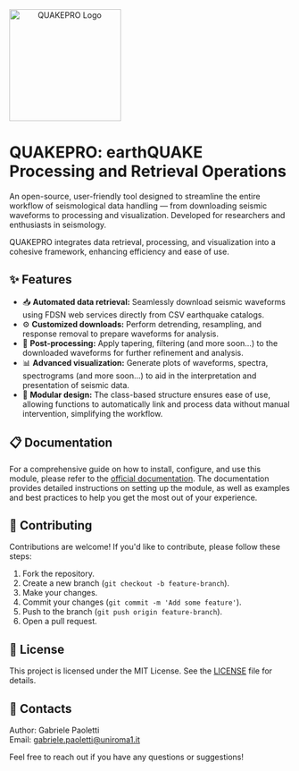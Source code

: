 <picture align="center">
  <source media="(prefers-color-scheme: dark)" srcset="https://quakepro.readthedocs.io/en/latest/_static/quakepro_logo_light.png">
  <img alt="QUAKEPRO Logo" src="https://quakepro.readthedocs.io/en/latest/_static/quakepro_logo_dark.png" style="width: 200px;">
</picture>

# QUAKEPRO: earthQUAKE Processing and Retrieval Operations

An open-source, user-friendly tool designed to streamline the entire workflow of seismological data handling — from downloading seismic waveforms to processing and visualization. Developed for researchers and enthusiasts in seismology. 

QUAKEPRO integrates data retrieval, processing, and visualization into a cohesive framework, enhancing efficiency and ease of use.

## ✨ Features

- 📥 **Automated data retrieval:** Seamlessly download seismic waveforms using FDSN web services directly from CSV earthquake catalogs.
- ⚙️ **Customized downloads:** Perform detrending, resampling, and response removal to prepare waveforms for analysis.
- 🔄 **Post-processing:** Apply tapering, filtering (and more soon...) to the downloaded waveforms for further refinement and analysis.
- 📊 **Advanced visualization:** Generate plots of waveforms, spectra, spectrograms (and more soon...) to aid in the interpretation and presentation of seismic data.
- 🧩 **Modular design:** The class-based structure ensures ease of use, allowing functions to automatically link and process data without manual intervention, simplifying the workflow.

## 📋 Documentation

For a comprehensive guide on how to install, configure, and use this module, please refer to the [official documentation](https://quakepro.readthedocs.io/en/latest). The documentation provides detailed instructions on setting up the module, as well as examples and best practices to help you get the most out of your experience.

## 🤝 Contributing

Contributions are welcome! If you'd like to contribute, please follow these steps:

1. Fork the repository.
2. Create a new branch (`git checkout -b feature-branch`).
3. Make your changes.
4. Commit your changes (`git commit -m 'Add some feature'`).
5. Push to the branch (`git push origin feature-branch`).
6. Open a pull request.

## 📜 License

This project is licensed under the MIT License. See the [LICENSE](LICENSE) file for details.

## 📧 Contacts

Author: Gabriele Paoletti  
Email: gabriele.paoletti@uniroma1.it

Feel free to reach out if you have any questions or suggestions!